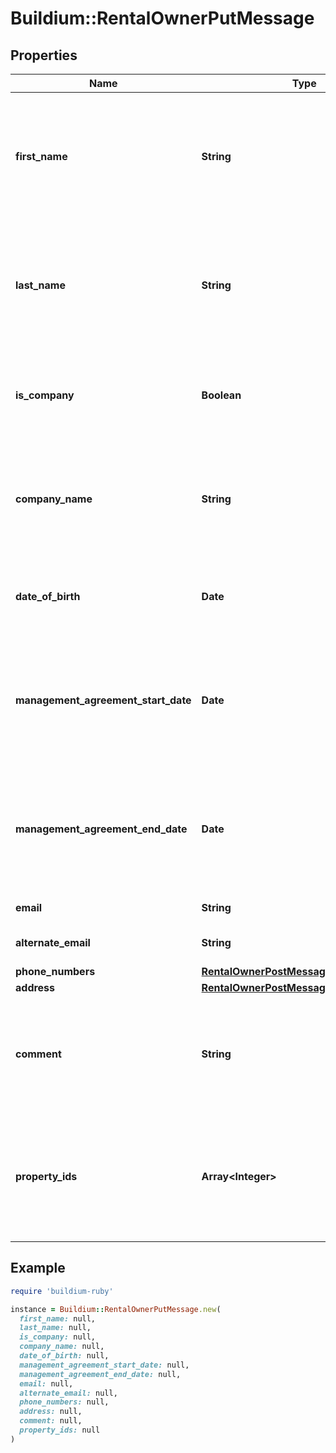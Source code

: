 # Buildium::RentalOwnerPutMessage

## Properties

| Name | Type | Description | Notes |
| ---- | ---- | ----------- | ----- |
| **first_name** | **String** | First name of the rental owner. Required if &#x60;IsCompany&#x60; is &#x60;false&#x60;. The value cannot exceed 127 characters. | [optional] |
| **last_name** | **String** | Last name of the rental owner. Required if &#x60;IsCompany&#x60; is &#x60;false&#x60;. The value cannot exceed 127 characters. | [optional] |
| **is_company** | **Boolean** | Indicates whether the rental owner should be considered a company or person. |  |
| **company_name** | **String** | Company name of the rental owner. Required if &#x60;IsCompany&#x60; is &#x60;true&#x60;. The value cannot exceed 127 characters. | [optional] |
| **date_of_birth** | **Date** | Date of birth of the rental owner. Must be formatted as &#x60;YYYY-MM-DD&#x60;. | [optional] |
| **management_agreement_start_date** | **Date** | Start date of the management agreement with the rental owner. Must be formatted as &#x60;YYYY-MM-DD&#x60;. | [optional] |
| **management_agreement_end_date** | **Date** | End date of the management agreement with the rental owner. Must be formatted as &#x60;YYYY-MM-DD&#x60;. | [optional] |
| **email** | **String** | Email of the rental owner. | [optional] |
| **alternate_email** | **String** | Alternate email of the rental owner. | [optional] |
| **phone_numbers** | [**RentalOwnerPostMessagePhoneNumbers**](RentalOwnerPostMessagePhoneNumbers.md) |  | [optional] |
| **address** | [**RentalOwnerPostMessageAddress**](RentalOwnerPostMessageAddress.md) |  |  |
| **comment** | **String** | Comments about the rental owner. The comments cannot exceed 65,535 characters. | [optional] |
| **property_ids** | **Array&lt;Integer&gt;** | A list of rental property ID&#39;s to associate with this rental owner. At least one property ID must be provided. |  |

## Example

```ruby
require 'buildium-ruby'

instance = Buildium::RentalOwnerPutMessage.new(
  first_name: null,
  last_name: null,
  is_company: null,
  company_name: null,
  date_of_birth: null,
  management_agreement_start_date: null,
  management_agreement_end_date: null,
  email: null,
  alternate_email: null,
  phone_numbers: null,
  address: null,
  comment: null,
  property_ids: null
)
```

